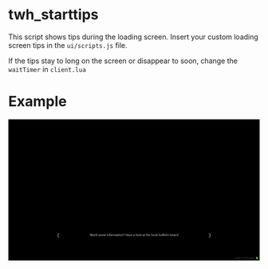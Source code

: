 # twh_starttips
This script shows tips during the loading screen. Insert your custom loading screen tips in the `ui/scripts.js` file.

If the tips stay to long on the screen or disappear to soon, change the `waitTimer` in `client.lua`

# Example
![](example.gif)
